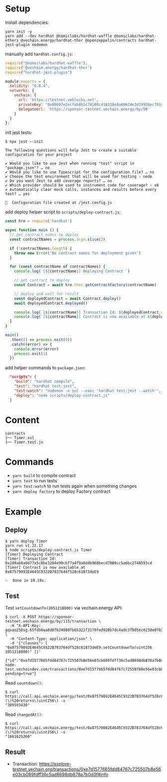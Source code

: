 # Setup

Install dependencies:

```shell
yarn init -y
yarn add --dev hardhat @nomiclabs/hardhat-waffle @nomiclabs/hardhat-ethers @vechain.energy/hardhat-thor @openzeppelin/contracts hardhat-jest-plugin nodemon
```

manually add `hardhat.config.js`:
```js
require("@nomiclabs/hardhat-waffle");
require('@vechain.energy/hardhat-thor')
require("hardhat-jest-plugin")

module.exports = {
  solidity: "0.8.4",
  networks: {
    vechain: {
      url: 'https://testnet.veblocks.net',
      privateKey: "0x80b97e2ecfab8b1c78100c418328e8a88624e3d19928ec791a8a51cdcf01f16f",
      delegateUrl: 'https://sponsor-testnet.vechain.energy/by/90'
    }
  }
};
```

init jest tests:
```shell
$ npx jest --init

The following questions will help Jest to create a suitable configuration for your project

✔ Would you like to use Jest when running "test" script in "package.json"? … no
✔ Would you like to use Typescript for the configuration file? … no
✔ Choose the test environment that will be used for testing › node
✔ Do you want Jest to add coverage reports? … no
✔ Which provider should be used to instrument code for coverage? › v8
✔ Automatically clear mock calls, instances and results before every test? … yes

📝  Configuration file created at /jest.config.js
```

add deploy helper script to `scripts/deploy-contract.js`:
```js
const hre = require('hardhat')

async function main () {
  // get contract names to deploy
  const contractNames = process.argv.slice(2)

  if (!contractNames.length) {
    throw new Error('No contract names for deployment given')
  }

  for (const contractName of contractNames) {
    console.log(`[${contractName}] Deploying Contract `)

    // get contract to deploy
    const Contract = await hre.thor.getContractFactory(contractName)

    // deploy and wait for result
    const deployedContract = await Contract.deploy()
    await deployedContract.deployed()

    console.log(`[${contractName}] Transaction Id: ${deployedContract.deployTransaction.hash}`)
    console.log(`[${contractName}] Contract is now available at ${deployedContract.address}\n`)
  }
}

main()
  .then(() => process.exit(0))
  .catch((error) => {
    console.error(error)
    process.exit(1)
  })

```

add helper commands to `package.json`:
```json
  "scripts": { 
    "build": "hardhat compile",
    "test": "hardhat test:jest",
    "test:watch": "nodemon -e sol --exec 'hardhat test:jest --watch'",
    "deploy": "node scripts/deploy-contract.js"
  }
```

# Content

```shell
contracts
├── Timer.sol
├── Timer.test.js
```

# Commands

* `yarn build` to compile contract
* `yarn test` to run tests
* `yarn test:watch` to run tests again when something changes
* `yarn deploy Factory` to deploy Factory contract


# Example

## Deploy

```shell
$ yarn deploy Timer
yarn run v1.22.17
$ node scripts/deploy-contract.js Timer
[Timer] Deploying Contract 
[Timer] Transaction Id: 0x289ab8a0d77a5c8be3284e99cbf7a4f9a0d4b968becd7080cc5a6bc2748593cd
[Timer] Contract is now available at 0x87579092E4645C9322B783764df528c61873deE9

✨  Done in 19.19s.
```

## Test

Test `setCountdownTo(2051218800)` via vechain.energy API:

```shell
$ curl -X POST https://sponsor-testnet.vechain.energy/by/115/transaction \
  -H "X-API-Key: gqxao258sg.65fdb6ea8d8f634080fb65322f3170fed920b7dc4adc3f805ec023de07b27282" \
  -H "Content-Type: application/json" \
  -d '{"clauses": [ "0x87579092E4645C9322B783764df528c61873deE9.setCountdownTo(uint256 2051218800)" ]}'

{"id":"0xe7d1577665fdd84767c725507b8e56e03cb089fdff36c5ad8698db878a7b0d3f","url":"https://vethor-node-test.vechaindev.com/transactions/0xe7d1577665fdd84767c725507b8e56e03cb089fdff36c5ad8698db878a7b0d3f?pending=true"}
```

Read  `countdown()`:

```shell
$ curl https://call.api.vechain.energy/test/0x87579092E4645C9322B783764df528c61873deE9/countdown\(\)%20returns\(uint256\) -s
"389593430"
```

Read  `changedAt()`:

```shell
$ curl https://call.api.vechain.energy/test/0x87579092E4645C9322B783764df528c61873deE9/changedAt\(\)%20returns\(uint256\) -s
"1661625260"
```

## Result

* Transaction: https://explore-testnet.vechain.org/transactions/0xe7d1577665fdd84767c725507b8e56e03cb089fdff36c5ad8698db878a7b0d3f#info
